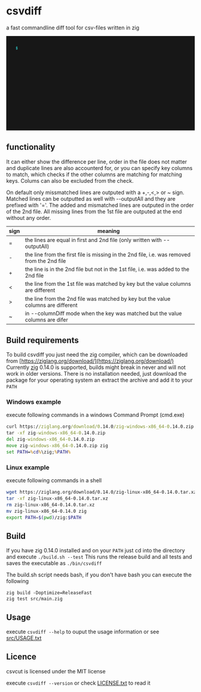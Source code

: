 # csvdiff

a fast commandline diff tool for csv-files written in zig

![csvdiff demo](media/csvdiff.gif)

## functionality

It can either show the difference per line, order in the file does not matter and duplicate lines are also accounterd for, or you can specify key columns to match, which checks if the other columns are matching for matching keys. Colums can also be excluded from the check.

On default only missmatched lines are outputed with a +,-,<,> or ~ sign. Matched lines can be outputted as well with --outputAll and they are prefixed with '='. The added and mismatched lines are outputed in the order of the 2nd file. All missing lines from the 1st file are outputed at the end without any order.

| sign | meaning                                                                                     |
| ---- | ------------------------------------------------------------------------------------------- |
| =    | the lines are equal in first and 2nd file (only written with --outputAll)                   |
| -    | the line from the first file is missing in the 2nd file, i.e. was removed from the 2nd file |
| +    | the line is in the 2nd file but not in the 1st file, i.e. was added to the 2nd file         |
| <    | the line from the 1st file was matched by key but the value columns are different           |
| >    | the line from the 2nd file was matched by key but the value columns are different           |
| ~    | in --columnDiff mode when the key was matched but the value columns are difer               |

## Build requirements
To build csvdiff you just need the zig compiler, which can be downloaded from [https://ziglang.org/download/](https://ziglang.org/download/) 
Currently [zig](https://ziglang.org) 0.14.0 is supported, builds might break in never and will not work in older versions.
There is no installation needed, just download the package for your operating system an extract the archive and add it to your `PATH`

### Windows example
execute following commands in a windows Command Prompt (cmd.exe)
```cmd
curl https://ziglang.org/download/0.14.0/zig-windows-x86_64-0.14.0.zip --output zig-windows-x86_64-0.14.0.zip
tar -xf zig-windows-x86_64-0.14.0.zip
del zig-windows-x86_64-0.14.0.zip
move zig-windows-x86_64-0.14.0.zip zig
set PATH=%cd%\zig;%PATH%
```

### Linux example
execute following commands in a shell
```bash
wget https://ziglang.org/download/0.14.0/zig-linux-x86_64-0.14.0.tar.xz
tar -xf zig-linux-x86_64-0.14.0.tar.xz
rm zig-linux-x86_64-0.14.0.tar.xz
mv zig-linux-x86_64-0.14.0 zig
export PATH=$(pwd)/zig:$PATH
```

## Build
If you have zig 0.14.0 installed and on your `PATH` just cd into the directory and execute `./build.sh --test`
This runs the release build and all tests and saves the executable as `./bin/csvdiff`

The build.sh script needs bash, if you don't have bash you can execute the following
```shell
zig build -Doptimize=ReleaseFast
zig test src/main.zig
```

## Usage
execute `csvdiff --help` to ouput the usage information or see [src/USAGE.txt](src/USAGE.txt)

## Licence
csvcut is licensed under the MIT license

execute `csvdiff --version` or check [LICENSE.txt](LICENSE.txt) to read it
